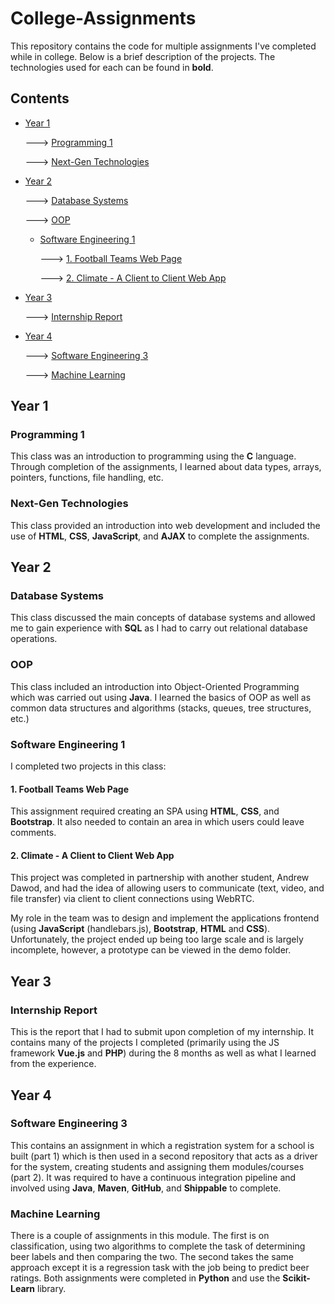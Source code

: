 # College-Assignments

This repository contains the code for multiple assignments I've completed while in college. Below is a brief description of the projects. The technologies used for each can be found in **bold**. 


## Contents

- [Year 1](#year-1)

	---> [Programming 1](#programming-1)

	---> [Next-Gen Technologies](#next-gen-technologies)

- [Year 2](#year-2)

	---> [Database Systems](#database-systems)

	---> [OOP](#oop)

	- [Software Engineering 1](#software-engineering-1)

		---> [1. Football Teams Web Page](#1-football-teams-web-page)

		---> [2. Climate - A Client to Client Web App](#2-climate---a-client-to-client-web-app)

-  [Year 3](#year-3)

	---> [Internship Report](#internship-report)

- [Year 4](#year-4)

	---> [Software Engineering 3](#software-engineering-3)

	---> [Machine Learning](#machine-learning)

## Year 1

### Programming 1

This class was an introduction to programming using the **C** language. Through completion of the assignments, I learned about data types, arrays, pointers, functions, file handling, etc.

### Next-Gen Technologies

This class provided an introduction into web development and included the use of **HTML**, **CSS**, **JavaScript**, and **AJAX** to complete the assignments.

## Year 2

### Database Systems

This class discussed the main concepts of database systems and allowed me to gain experience with **SQL** as I had to carry out relational database operations.

### OOP

This class included an introduction into Object-Oriented Programming which was carried out using **Java**. I learned the basics of OOP as well as common data structures and algorithms (stacks, queues, tree structures, etc.)

### Software Engineering 1

I completed two projects in this class:

#### 1. Football Teams Web Page

This assignment required creating an SPA using **HTML**, **CSS**, and **Bootstrap**. It also needed to contain an area in which users could leave comments.

#### 2. Climate - A Client to Client Web App

This project was completed in partnership with another student, Andrew Dawod, and had the idea of allowing users to communicate (text, video, and file transfer) via client to client connections using WebRTC.

My role in the team was to design and implement the applications frontend (using **JavaScript** (handlebars.js), **Bootstrap**, **HTML** and **CSS**). Unfortunately, the project ended up being too large scale and is largely incomplete, however, a prototype can be viewed in the demo folder.


## Year 3

### Internship Report

This is the report that I had to submit upon completion of my internship. It contains many of the projects I completed (primarily using the JS framework **Vue.js** and **PHP**) during the 8 months as well as what I learned from the experience.

  
## Year 4

### Software Engineering 3

This contains an assignment in which a registration system for a school is built (part 1) which is then used in a second repository that acts as a driver for the system, creating students and assigning them modules/courses (part 2). It was required to have a continuous integration pipeline and involved using **Java**, **Maven**, **GitHub**, and **Shippable** to complete.

### Machine Learning

There is a couple of assignments in this module. The first is on classification, using two algorithms to complete the task of determining beer labels and then comparing the two. The second takes the same approach except it is a regression task with the job being to predict beer ratings. Both assignments were completed in **Python** and use the **Scikit-Learn** library.

